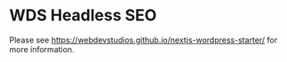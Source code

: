 # WDS Headless SEO

Please see <https://webdevstudios.github.io/nextjs-wordpress-starter/> for more information.
